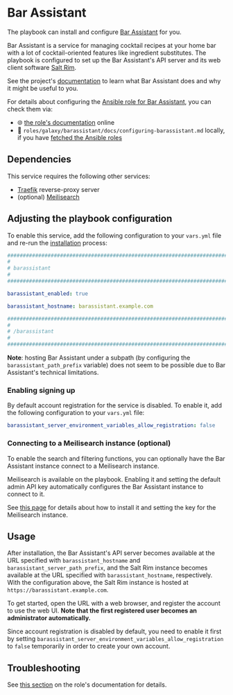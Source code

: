 <!--
SPDX-FileCopyrightText: 2020 - 2024 MDAD project contributors
SPDX-FileCopyrightText: 2020 - 2024 Slavi Pantaleev
SPDX-FileCopyrightText: 2020 Aaron Raimist
SPDX-FileCopyrightText: 2020 Chris van Dijk
SPDX-FileCopyrightText: 2020 Dominik Zajac
SPDX-FileCopyrightText: 2020 Mickaël Cornière
SPDX-FileCopyrightText: 2022 François Darveau
SPDX-FileCopyrightText: 2022 Julian Foad
SPDX-FileCopyrightText: 2022 Warren Bailey
SPDX-FileCopyrightText: 2023 Antonis Christofides
SPDX-FileCopyrightText: 2023 Felix Stupp
SPDX-FileCopyrightText: 2023 Julian-Samuel Gebühr
SPDX-FileCopyrightText: 2023 Pierre 'McFly' Marty
SPDX-FileCopyrightText: 2024 - 2025 Suguru Hirahara

SPDX-License-Identifier: AGPL-3.0-or-later
-->

# Bar Assistant

The playbook can install and configure [Bar Assistant](https://github.com/karlomikus/bar-assistant/) for you.

Bar Assistant is a service for managing cocktail recipes at your home bar with a lot of cocktail-oriented features like ingredient substitutes. The playbook is configured to set up the Bar Assistant's API server and its web client software [Salt Rim](https://github.com/karlomikus/vue-salt-rim).

See the project's [documentation](https://docs.barassistant.app/) to learn what Bar Assistant does and why it might be useful to you.

For details about configuring the [Ansible role for Bar Assistant](https://codeberg.org/acioustick/ansible-role-barassistant), you can check them via:
- 🌐 [the role's documentation](https://codeberg.org/acioustick/ansible-role-barassistant/src/branch/master/docs/configuring-barassistant.md) online
- 📁 `roles/galaxy/barassistant/docs/configuring-barassistant.md` locally, if you have [fetched the Ansible roles](../installing.md)

## Dependencies

This service requires the following other services:

- [Traefik](traefik.md) reverse-proxy server
- (optional) [Meilisearch](meilisearch.md)

## Adjusting the playbook configuration

To enable this service, add the following configuration to your `vars.yml` file and re-run the [installation](../installing.md) process:

```yaml
########################################################################
#                                                                      #
# barassistant                                                         #
#                                                                      #
########################################################################

barassistant_enabled: true

barassistant_hostname: barassistant.example.com

########################################################################
#                                                                      #
# /barassistant                                                        #
#                                                                      #
########################################################################
```

**Note**: hosting Bar Assistant under a subpath (by configuring the `barassistant_path_prefix` variable) does not seem to be possible due to Bar Assistant's technical limitations.

### Enabling signing up

By default account registration for the service is disabled. To enable it, add the following configuration to your `vars.yml` file:

```yaml
barassistant_server_environment_variables_allow_registration: false
```

### Connecting to a Meilisearch instance (optional)

To enable the search and filtering functions, you can optionally have the Bar Assistant instance connect to a Meilisearch instance.

Meilisearch is available on the playbook. Enabling it and setting the default admin API key automatically configures the Bar Assistant instance to connect to it.

See [this page](meilisearch.md) for details about how to install it and setting the key for the Meilisearch instance.

## Usage

After installation, the Bar Assistant's API server becomes available at the URL specified with `barassistant_hostname` and `barassistant_server_path_prefix`, and the Salt Rim instance becomes available at the URL specified with `barassistant_hostname`, respectively. With the configuration above, the Salt Rim instance is hosted at `https://barassistant.example.com`.

To get started, open the URL with a web browser, and register the account to use the web UI. **Note that the first registered user becomes an administrator automatically.**

Since account registration is disabled by default, you need to enable it first by setting `barassistant_server_environment_variables_allow_registration` to `false` temporarily in order to create your own account.

## Troubleshooting

See [this section](https://codeberg.org/acioustick/ansible-role-barassistant/src/branch/master/docs/configuring-barassistant.md#troubleshooting) on the role's documentation for details.
